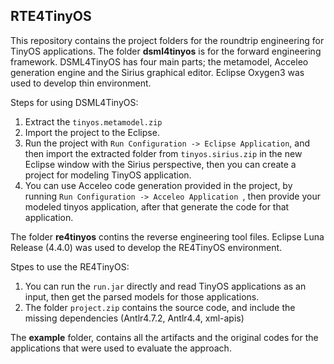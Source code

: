 ## RTE4TinyOS
This repository contains the project folders for the roundtrip engineering for TinyOS applications.
The folder **dsml4tinyos** is for the forward engineering framework. DSML4TinyOS has four main parts; the metamodel, Acceleo generation engine and the Sirius graphical editor.
Eclipse Oxygen3 was used to develop thin environment.

Steps for using DSML4TinyOS:
1. Extract the `tinyos.metamodel.zip`
1. Import the project to the Eclipse.
1. Run the project with `Run Configuration -> Eclipse Application`, and then import the extracted folder from `tinyos.sirius.zip` in the new Eclipse window with the Sirius perspective, then you can create a project for modeling TinyOS application. 
1. You can use Acceleo code generation provided in the project, by running `Run Configuration -> Acceleo Application `, then provide your modeled tinyos application, after that generate the code for that application.

The folder **re4tinyos** contins the reverse engineering tool files.
Eclipse Luna Release (4.4.0) was used to develop the RE4TinyOS environment.

Stpes to use the RE4TinyOS:
1. You can run the `run.jar` directly and read TinyOS applications as an input, then get the parsed models for those applications.
1. The folder `project.zip` contains the source code, and include the missing dependencies (Antlr4.7.2, Antlr4.4, xml-apis)

The **example** folder, contains all the artifacts and the original codes for the applications that were used to evaluate the approach.


